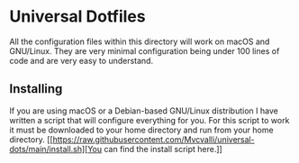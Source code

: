 # Universal Dotfiles
All the configuration files within this directory will work on macOS and GNU/Linux. They are very minimal configuration being under 100 lines of code and are very easy to understand.

## Installing 
If you are using macOS or a Debian-based GNU/Linux distribution I have written a script that will configure everything for you. For this script to work it must be downloaded to your home directory and run from your home directory. [[https://raw.githubusercontent.com/Mvcvalli/universal-dots/main/install.sh][You can find the install script here.]]
